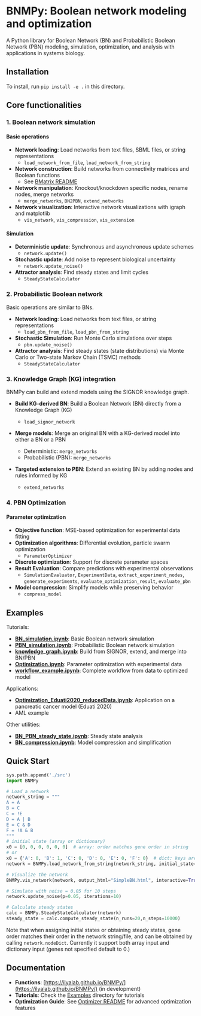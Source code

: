 # BNMPy: Boolean network modeling and optimization

A Python library for Boolean Network (BN) and Probabilistic Boolean Network (PBN) modeling, simulation, optimization, and analysis with applications in systems biology.

## Installation

To install, run `pip install -e .` in this directory.

## Core functionalities

### 1. Boolean network simulation

#### Basic operations

- **Network loading**: Load networks from text files, SBML files, or string representations
  - `load_network_from_file`, `load_network_from_string`
- **Network construction**: Build networks from connectivity matrices and Boolean functions
  - See [BMatrix README](.src/BMatrix_README.md)
- **Network manipulation**: Knockout/knockdown specific nodes, rename nodes, merge networks
  - `merge_networks`, `BN2PBN`, `extend_networks`
- **Network visualization**: Interactive network visualizations with igraph and matplotlib
  - `vis_network`, `vis_compression`, `vis_extension`

#### Simulation

- **Deterministic update**: Synchronous and asynchronous update schemes
  - `network.update()`
- **Stochastic update**: Add noise to represent biological uncertainty
  - `network.update_noise()`
- **Attractor analysis**: Find steady states and limit cycles
  - `SteadyStateCalculator`

### 2. Probabilistic Boolean network

Basic operations are similar to BNs.

- **Network loading**: Load networks from text files, or string representations
  - `load_pbn_from_file`, `load_pbn_from_string`
- **Stochastic Simulation**: Run Monte Carlo simulations over steps
  - `pbn.update_noise()`
- **Attractor analysis**: Find steady states (state distributions) via Monte Carlo or Two-state Markov Chain (TSMC) methods
  - `SteadyStateCalculator`

### 3. Knowledge Graph (KG) integration

BNMPy can build and extend models using the SIGNOR knowledge graph.

* **Build KG-derived BN**: Build a Boolean Network (BN) directly from a Knowledge Graph (KG)

  * `load_signor_network`
* **Merge models**: Merge an original BN with a KG-derived model into either a BN or a PBN

  * Deterministic: `merge_networks`
  * Probabilistic (PBN): `merge_networks`
* **Targeted extension to PBN**: Extend an existing BN by adding nodes and rules informed by KG

  *  `extend_networks`

### 4. PBN Optimization

#### Parameter optimization

- **Objective function**: MSE-based optimization for experimental data fitting
- **Optimization algorithms**: Differential evolution, particle swarm optimization
  - `ParameterOptimizer`
- **Discrete optimization**: Support for discrete parameter spaces
- **Result Evaluation**: Compare predictions with experimental observations
  - `SimulationEvaluator`, `ExperimentData`, `extract_experiment_nodes`, `generate_experiments`, `evaluate_optimization_result`, `evaluate_pbn`
- **Model compression**: Simplify models while preserving behavior
  - `compress_model`

## Examples

Tutorials:

- **[BN_simulation.ipynb](./Examples/BN_simulation.ipynb)**: Basic Boolean network simulation
- **[PBN_simulation.ipynb](./Examples/PBN_simulation.ipynb)**: Probabilistic Boolean network simulation
- **[knowledge_graph.ipynb](./Examples/knowledge_graph.ipynb)**: Build from SIGNOR, extend, and merge into BN/PBN
- **[Optimization.ipynb](./Examples/Optimization.ipynb)**: Parameter optimization with experimental data
- **[workflow_example.ipynb](./Examples/workflow_example.ipynb)**: Complete workflow from data to optimized model

Applications:

* **[Optimization_Eduati2020_reducedData.ipynb](./pancreatic_cancer_simulation/Optimization_Eduati2020_reducedData.ipynb)**: Application on a pancreatic cancer model (Eduati 2020)
* AML example

Other utilities:

- **[BN_PBN_steady_state.ipynb](./Examples/BN_PBN_steady_state.ipynb)**: Steady state analysis
- **[BN_compression.ipynb](./Examples/BN_compression.ipynb)**: Model compression and simplification

## Quick Start

```python
sys.path.append('./src')
import BNMPy

# Load a network
network_string = """
A = A
B = C
C = !E
D = A | B
E = C & D
F = !A & B
"""
# initial state (array or dictionary)
x0 = [0, 0, 0, 0, 0, 0]  # array: order matches gene order in string
# or
x0 = {'A': 0, 'B': 1, 'C': 0, 'D': 0, 'E': 0, 'F': 0}  # dict: keys are gene names
network = BNMPy.load_network_from_string(network_string, initial_state=x0)

# Visualize the network
BNMPy.vis_network(network, output_html="SimpleBN.html", interactive=True)

# Simulate with noise = 0.05 for 10 steps
network.update_noise(p=0.05, iterations=10)

# Calculate steady states
calc = BNMPy.SteadyStateCalculator(network)
steady_state = calc.compute_steady_state(n_runs=20,n_steps=10000)

```

Note that when assigning initial states or obtaining steady states, gene order matches their order in the network string/file, and can be obtained by calling `network.nodeDict`. Currently it support both array input and dictionary input (genes not specified default to 0.)

## Documentation

- **Functions**: [https://ilyalab.github.io/BNMPy/](https://ilyalab.github.io/BNMPy/) (in development)
- **Tutorials**: Check the [Examples](./Examples/) directory for tutorials
- **Optimization Guide**: See [Optimizer README](./src/Optimizer_README.md) for advanced optimization features
